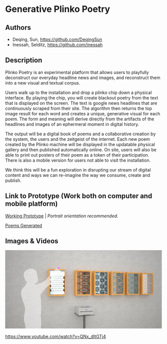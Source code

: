 # Generative Plinko Poetry 


## Authors
- Deqing, Sun, https://github.com/DeqingSun
- Inessah, Selditz, https://github.com/inessah

## Description
Plinko Poetry is an experimental platform that allows users to playfully deconstruct our everyday headline news and images, and reconstruct them into a new visual and textual corpus. 

Users walk up to the installation and drop a plinko chip down a physical interface. By playing the chip, you will create blackout poetry from the text that is displayed on the screen. The text is google news headlines that are continuously scraped from their site. The algorithm then returns the top image result for each word and creates a unique, generative visual for each poem. The form and meaning will derive directly from the artifacts of the headlines and images of an ephermeral moment in digital history. 

The output will be a digital book of poems and a collaborative creation by the system, the users and the zeitgeist of the internet. Each new poem created by the Plinko machine will be displayed in the updatable physical gallery and then published automatically online. On site, users will also be able to print out posters of their poem as a token of their participation. There is also a mobile version for users not able to visit the installation. 

We think this will be a fun exploration in disrupting our stream of digital content and ways we can re-imagine the way we consume, create and publish.  


## Link to Prototype (Work both on computer and mobile platform)

[Working Prototype](http://plinko-poetry.appspot.com "Plinko Poetry Portable") | *Portrait orientation recommended.*

[Poems Generated](http://plinko-poetry.appspot.com/gallery) 

## Images & Videos

![Cover Image](project_images/cover.jpg?raw=true "Cover Image")

https://www.youtube.com/watch?v=QNx_dItGTj4
 

